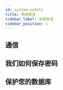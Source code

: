```yaml
---
id: system-safety
title: 系统安全
sidebar_label: 系统安全
sidebar_position: 1
---
```


## 通信

## 我们如何保存密码

## 保护您的数据库
